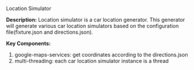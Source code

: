Location Simulator

**Description:**
Location simulator is a car location generator. This generator will generate
various car location simulators based on the configuration file(fixture.json and directions.json).

**Key Components:**
1. google-maps-services: get coordinates according to the directions.json
2. multi-threading: each car location simulator instance is a thread
